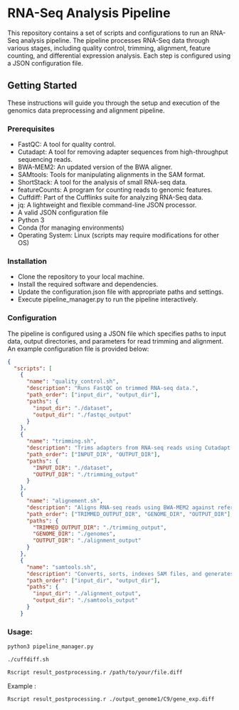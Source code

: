 # RNA-Seq Analysis Pipeline

This repository contains a set of scripts and configurations to run an RNA-Seq analysis pipeline. The pipeline processes RNA-Seq data through various stages, including quality control, trimming, alignment, feature counting, and differential expression analysis. Each step is configured using a JSON configuration file.

## Getting Started

These instructions will guide you through the setup and execution of the genomics data preprocessing and alignment pipeline.

### Prerequisites

- FastQC: A tool for quality control.
- Cutadapt: A tool for removing adapter sequences from high-throughput sequencing reads.
- BWA-MEM2: An updated version of the BWA aligner.
- SAMtools: Tools for manipulating alignments in the SAM format.
- ShortStack: A tool for the analysis of small RNA-seq data.
- featureCounts: A program for counting reads to genomic features.
- Cuffdiff: Part of the Cufflinks suite for analyzing RNA-Seq data.
- jq: A lightweight and flexible command-line JSON processor.
- A valid JSON configuration file
- Python 3
- Conda (for managing environments)
- Operating System: Linux (scripts may require modifications for other OS)

### Installation

- Clone the repository to your local machine.
- Install the required software and dependencies.
- Update the configuration.json file with appropriate paths and settings.
- Execute pipeline_manager.py to run the pipeline interactively.

### Configuration

The pipeline is configured using a JSON file which specifies paths to input data, output directories, and parameters for read trimming and alignment. An example configuration file is provided below:

```json
{
  "scripts": [
    {
      "name": "quality_control.sh",
      "description": "Runs FastQC on trimmed RNA-seq data.",
      "path_order": ["input_dir", "output_dir"],
      "paths": {
        "input_dir": "./dataset",
        "output_dir": "./fastqc_output"
      }
    },
    {
      "name": "trimming.sh",
      "description": "Trims adapters from RNA-seq reads using Cutadapt.",
      "path_order": ["INPUT_DIR", "OUTPUT_DIR"],
      "paths": {
        "INPUT_DIR": "./dataset",
        "OUTPUT_DIR": "./trimming_output"
      }
    },
    {
      "name": "alignement.sh",
      "description": "Aligns RNA-seq reads using BWA-MEM2 against reference genomes.",
      "path_order": ["TRIMMED_OUTPUT_DIR", "GENOME_DIR", "OUTPUT_DIR"],
      "paths": {
        "TRIMMED_OUTPUT_DIR": "./trimming_output",
        "GENOME_DIR": "./genomes",
        "OUTPUT_DIR": "./alignment_output"
      }
    },
    {
      "name": "samtools.sh",
      "description": "Converts, sorts, indexes SAM files, and generates idxstats.",
      "path_order": ["input_dir", "output_dir"],
      "paths": {
        "input_dir": "./alignment_output",
        "output_dir": "./samtools_output"
      }
    }
```
### Usage:
```bash
python3 pipeline_manager.py
```
```bash
./cuffdiff.sh
```
```bash
Rscript result_postprocessing.r /path/to/your/file.diff
```
Example : 
```bash
Rscript result_postprocessing.r ./output_genome1/C9/gene_exp.diff
```

